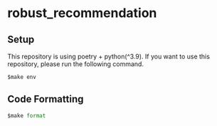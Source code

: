 # robust_recommendation

## Setup
This repository is using poetry + python(^3.9).
If you want to use this repository, please run the following command.

```python
$make env
```

## Code Formatting
```python
$make format
```

